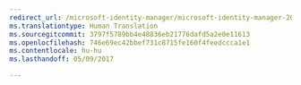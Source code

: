 ```yaml
---
redirect_url: /microsoft-identity-manager/microsoft-identity-manager-2016-upgrade-from-fim-2010-r2
ms.translationtype: Human Translation
ms.sourcegitcommit: 3797f5789bb4e48836eb21776dafd5a2e0e11613
ms.openlocfilehash: 746e69ec42bbef731c8715fe160f4feedccca1e1
ms.contentlocale: hu-hu
ms.lasthandoff: 05/09/2017

---
```


